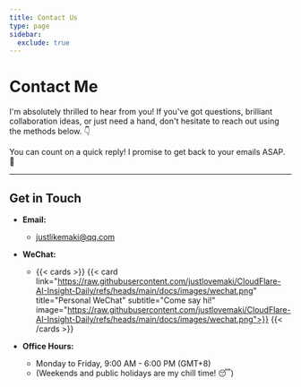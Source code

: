```yaml
---
title: Contact Us
type: page
sidebar:
  exclude: true
---
```

# Contact Me

I'm absolutely thrilled to hear from you! If you've got questions, brilliant collaboration ideas, or just need a hand, don't hesitate to reach out using the methods below. 👇

You can count on a quick reply! I promise to get back to your emails ASAP. 🚀

---

## **Get in Touch**

*   **Email:**
    *   [justlikemaki@qq.com](mailto:justlikemaki@qq.com)

*   **WeChat:**
    *   {{< cards >}}
        {{< card link="https://raw.githubusercontent.com/justlovemaki/CloudFlare-AI-Insight-Daily/refs/heads/main/docs/images/wechat.png" title="Personal WeChat" subtitle="Come say hi!" image="https://raw.githubusercontent.com/justlovemaki/CloudFlare-AI-Insight-Daily/refs/heads/main/docs/images/wechat.png">}}
        {{< /cards >}}

*   **Office Hours:**
    *   Monday to Friday, 9:00 AM - 6:00 PM (GMT+8)
    *   (Weekends and public holidays are my chill time! 😴)